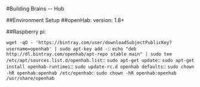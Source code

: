 #Building Brains -- Hub


##Environment Setup
##openHab:
version: 1.8+

##Raspberry pi:
> 
``wget -qO - 'https://bintray.com/user/downloadSubjectPublicKey?
 username=openhab' | sudo apt-key add -``::
``echo "deb http://dl.bintray.com/openhab/apt-repo stable main" | sudo
 tee /etc/apt/sources.list.d/openhab.list``::
``sudo apt-get update``::
``sudo apt-get install openhab-runtimei``::
``sudo update-rc.d openhab defaults``::
``sudo chown -hR openhab:openhab /etc/openhab``::
``sudo chown -hR openhab:openhab /usr/share/openhab``



